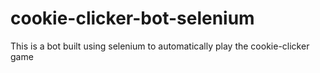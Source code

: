 # cookie-clicker-bot-selenium
This is a bot built using selenium to automatically play the cookie-clicker game
